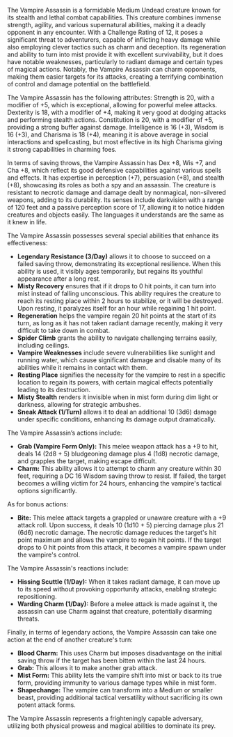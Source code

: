 The Vampire Assassin is a formidable Medium Undead creature known for its stealth and lethal combat capabilities. This creature combines immense strength, agility, and various supernatural abilities, making it a deadly opponent in any encounter. With a Challenge Rating of 12, it poses a significant threat to adventurers, capable of inflicting heavy damage while also employing clever tactics such as charm and deception. Its regeneration and ability to turn into mist provide it with excellent survivability, but it does have notable weaknesses, particularly to radiant damage and certain types of magical actions. Notably, the Vampire Assassin can charm opponents, making them easier targets for its attacks, creating a terrifying combination of control and damage potential on the battlefield.

The Vampire Assassin has the following attributes: Strength is 20, with a modifier of +5, which is exceptional, allowing for powerful melee attacks. Dexterity is 18, with a modifier of +4, making it very good at dodging attacks and performing stealth actions. Constitution is 20, with a modifier of +5, providing a strong buffer against damage. Intelligence is 16 (+3), Wisdom is 16 (+3), and Charisma is 18 (+4), meaning it is above average in social interactions and spellcasting, but most effective in its high Charisma giving it strong capabilities in charming foes.

In terms of saving throws, the Vampire Assassin has Dex +8, Wis +7, and Cha +8, which reflect its good defensive capabilities against various spells and effects. It has expertise in perception (+7), persuasion (+8), and stealth (+8), showcasing its roles as both a spy and an assassin. The creature is resistant to necrotic damage and damage dealt by nonmagical, non-silvered weapons, adding to its durability. Its senses include darkvision with a range of 120 feet and a passive perception score of 17, allowing it to notice hidden creatures and objects easily. The languages it understands are the same as it knew in life.

The Vampire Assassin possesses several special abilities that enhance its effectiveness: 

- **Legendary Resistance (3/Day)** allows it to choose to succeed on a failed saving throw, demonstrating its exceptional resilience. When this ability is used, it visibly ages temporarily, but regains its youthful appearance after a long rest. 
- **Misty Recovery** ensures that if it drops to 0 hit points, it can turn into mist instead of falling unconscious. This ability requires the creature to reach its resting place within 2 hours to stabilize, or it will be destroyed. Upon resting, it paralyzes itself for an hour while regaining 1 hit point.
- **Regeneration** helps the vampire regain 20 hit points at the start of its turn, as long as it has not taken radiant damage recently, making it very difficult to take down in combat.
- **Spider Climb** grants the ability to navigate challenging terrains easily, including ceilings.
- **Vampire Weaknesses** include severe vulnerabilities like sunlight and running water, which cause significant damage and disable many of its abilities while it remains in contact with them.
- **Resting Place** signifies the necessity for the vampire to rest in a specific location to regain its powers, with certain magical effects potentially leading to its destruction.
- **Misty Stealth** renders it invisible when in mist form during dim light or darkness, allowing for strategic ambushes.
- **Sneak Attack (1/Turn)** allows it to deal an additional 10 (3d6) damage under specific conditions, enhancing its damage output dramatically.

The Vampire Assassin’s actions include:

- **Grab (Vampire Form Only):** This melee weapon attack has a +9 to hit, deals 14 (2d8 + 5) bludgeoning damage plus 4 (1d8) necrotic damage, and grapples the target, making escape difficult. 
- **Charm:** This ability allows it to attempt to charm any creature within 30 feet, requiring a DC 16 Wisdom saving throw to resist. If failed, the target becomes a willing victim for 24 hours, enhancing the vampire's tactical options significantly.

As for bonus actions:

- **Bite:** This melee attack targets a grappled or unaware creature with a +9 attack roll. Upon success, it deals 10 (1d10 + 5) piercing damage plus 21 (6d6) necrotic damage. The necrotic damage reduces the target's hit point maximum and allows the vampire to regain hit points. If the target drops to 0 hit points from this attack, it becomes a vampire spawn under the vampire's control.

The Vampire Assassin's reactions include:

- **Hissing Scuttle (1/Day):** When it takes radiant damage, it can move up to its speed without provoking opportunity attacks, enabling strategic repositioning.
- **Warding Charm (1/Day):** Before a melee attack is made against it, the assassin can use Charm against that creature, potentially disarming threats.

Finally, in terms of legendary actions, the Vampire Assassin can take one action at the end of another creature's turn:

- **Blood Charm:** This uses Charm but imposes disadvantage on the initial saving throw if the target has been bitten within the last 24 hours.
- **Grab:** This allows it to make another grab attack.
- **Mist Form:** This ability lets the vampire shift into mist or back to its true form, providing immunity to various damage types while in mist form.
- **Shapechange:** The vampire can transform into a Medium or smaller beast, providing additional tactical versatility without sacrificing its own potent attack forms. 

The Vampire Assassin represents a frighteningly capable adversary, utilizing both physical prowess and magical abilities to dominate its prey.